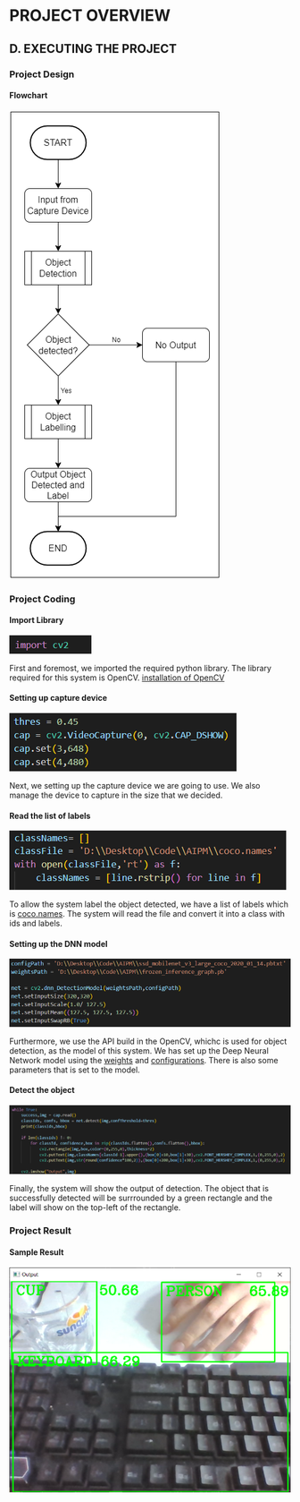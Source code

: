 PROJECT OVERVIEW
=====
D. EXECUTING THE PROJECT
-----
### Project Design

#### Flowchart
![flowchart](Assets/flowchart.png)


### Project Coding
#### Import Library
![lib](Assets/import_library.png)

First and foremost, we imported the required python library. The library required for this system is OpenCV. [installation of OpenCV](https://github.com/lawlipyang/AIPM_S2G1_GrpF/tree/main/src#requirements)


#### Setting up capture device
![cap_device](Assets/cap_device_setting.png)

Next, we setting up the capture device we are going to use. We also manage the device to capture in the size that we decided. 


#### Read the list of labels
![label_list](Assets/read_label_list.png)

To allow the system label the object detected, we have a list of labels which is [coco.names](../src). The system will read the file and convert it into a class with ids and labels.


#### Setting up the DNN model
![dnn_model](Assets/dnn_model_setting.png)

Furthermore, we use the API build in the OpenCV, whichc is used for object detection, as the model of this system. We has set up the Deep Neural Network model using the [weights](../src) and [configurations](../src). There is also some parameters that is set to the model.


#### Detect the object
![obj_detect](Assets/object_detect.png)

Finally, the system will show the output of detection. The object that is successfully detected will be surrrounded by a green rectangle and the label will show on the top-left of the rectangle. 


### Project Result
#### Sample Result
![result](Assets/sample_result.png)
